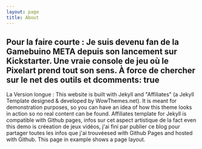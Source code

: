```yaml
---
layout: page
title: About
---
```


Pour la faire courte : Je suis devenu fan de la Gamebuino META depuis son lancement sur Kickstarter. Une vraie console de jeu où le Pixelart prend tout son sens. À force de chercher sur le net des outils et dcomments: true
---

La Version longue : This website is built with Jekyll and "Affiliates" (a Jekyll Template designed & developed by WowThemes.net). It is meant for demonstration purposes, so you can have an idea of how this theme looks in action so no real content can be found. Affiliates template for Jekyll is compatible with Github pages, infos sur cet aspect artistique de la fact even this demo is créeation de jeux vidéos, j'ai fini par publier ce blog pour partager toutes les infos que j'ai trouvéesed with Github Pages and hosted with Github. This page in example shows a page layout.
<!--stackedit_data:
eyJoaXN0b3J5IjpbLTE0Njk0NDg3MjgsMTM0NzcwNzYxM119
-->